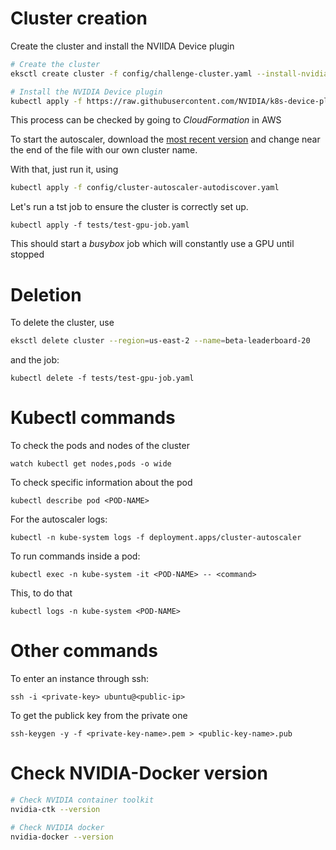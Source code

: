 # Cluster creation

Create the cluster and install the NVIIDA Device plugin

```bash
# Create the cluster
eksctl create cluster -f config/challenge-cluster.yaml --install-nvidia-plugin=false

# Install the NVIDIA Device plugin
kubectl apply -f https://raw.githubusercontent.com/NVIDIA/k8s-device-plugin/v0.13.0/nvidia-device-plugin.yml
```

This process can be checked by going to *CloudFormation* in AWS

To start the autoscaler, download the [most recent version](https://raw.githubusercontent.com/kubernetes/autoscaler/master/cluster-autoscaler/cloudprovider/aws/examples/cluster-autoscaler-autodiscover.yaml) and change *<YOUR CLUSTER NAME>* near the end of the file with our own cluster name.

With that, just run it, using

```bash
kubectl apply -f config/cluster-autoscaler-autodiscover.yaml
```

Let's run a tst job to ensure the cluster is correctly set up.

```
kubectl apply -f tests/test-gpu-job.yaml
```

This should start a *busybox* job which will constantly use a GPU until stopped

# Deletion

To delete the cluster, use
```bash
eksctl delete cluster --region=us-east-2 --name=beta-leaderboard-20
```

and the job: 
```
kubectl delete -f tests/test-gpu-job.yaml
```

# Kubectl commands

To check the pods and nodes of the cluster
```
watch kubectl get nodes,pods -o wide
```

To check specific information about the pod
```
kubectl describe pod <POD-NAME>
```

For the autoscaler logs:
```
kubectl -n kube-system logs -f deployment.apps/cluster-autoscaler
```

To run commands inside a pod:
```
kubectl exec -n kube-system -it <POD-NAME> -- <command>
```

This, to do that
```
kubectl logs -n kube-system <POD-NAME>
```


# Other commands

To enter an instance through ssh:
```
ssh -i <private-key> ubuntu@<public-ip>
```

To get the publick key from the private one
```
ssh-keygen -y -f <private-key-name>.pem > <public-key-name>.pub
```


# Check NVIDIA-Docker version

```bash
# Check NVIDIA container toolkit
nvidia-ctk --version

# Check NVIDIA docker
nvidia-docker --version
```